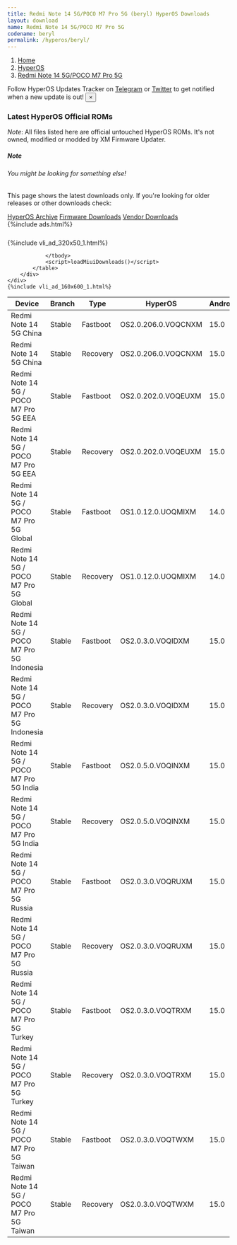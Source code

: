 ```yaml
---
title: Redmi Note 14 5G/POCO M7 Pro 5G (beryl) HyperOS Downloads
layout: download
name: Redmi Note 14 5G/POCO M7 Pro 5G
codename: beryl
permalink: /hyperos/beryl/
---
```

<nav aria-label="breadcrumb">
    <ol class="breadcrumb">
        <li class="breadcrumb-item"><a href="/">Home</a></li>
        <li class="breadcrumb-item"><a href="/hyperos/">HyperOS</a></li>
        <li class="breadcrumb-item active" aria-current="page"><a href="/hyperos/beryl/">Redmi Note 14 5G/POCO M7 Pro 5G</a></li>
    </ol>
</nav>
<div class="alert alert-primary alert-dismissible fade show" role="alert">
    Follow HyperOS Updates Tracker on <a href="https://t.me/MIUIUpdatesTracker" class="alert-link">Telegram</a>
     or <a href="https://twitter.com/MiFwUpdater" class="alert-link">Twitter</a> to get notified when a new update is out!
    <button type="button" class="close" data-dismiss="alert" aria-label="Close">
        <span aria-hidden="true">&times;</span>
    </button>
</div>

### Latest HyperOS Official ROMs
*Note*: All files listed here are official untouched HyperOS ROMs. It's not owned, modified or modded by XM Firmware Updater.
<div class="card">
  <div class="card-body">
    <h5 class="card-title">Note</h5>
    <h6 class="card-subtitle mb-2 text-muted">You might be looking for something else!</h6>
    <p class="card-text">This page shows the latest downloads only.
     If you're looking for older releases or other downloads check:</p>
    <a href="/archive/hyperos/beryl/" class="card-link">HyperOS Archive</a>
    <a href="/firmware/beryl/" class="card-link">Firmware Downloads</a>
    <a href="/vendor/beryl/" class="card-link">Vendor Downloads</a>
  </div>
</div>
{%include ads.html%}
<div class="row justify-content-center">
    <div class="col-10">
        <div class="table-responsive-md" style="margin-top: 25px;">
            {%include vli_ad_320x50_1.html%}
            <table id="miui" class="display dt-responsive nowrap compact table table-striped table-hover table-sm">
                <thead class="thead-dark">
                    <tr>
                        <th data-ref="device">Device</th>
                        <th data-ref="branch">Branch</th>
                        <th data-ref="type">Type</th>
                        <th data-ref="miui">HyperOS</th>
                        <th data-ref="android">Android</th>
                        <th data-ref="size">Size</th>
                        <th data-ref="size">Date</th>
                        <th data-ref="link">Link</th>
                    </tr>
                </thead>
                <tbody>
                <tr><td>Redmi Note 14 5G China</td><td>Stable</td><td>Fastboot</td><td>OS2.0.206.0.VOQCNXM</td><td>15.0</td><td>7.5 GB</td><td>2025-05-29</td><td><a href="/hyperos/beryl/stable/OS2.0.206.0.VOQCNXM/">Download</a></td></tr>
<tr><td>Redmi Note 14 5G China</td><td>Stable</td><td>Recovery</td><td>OS2.0.206.0.VOQCNXM</td><td>15.0</td><td>5.5 GB</td><td>2025-06-04</td><td><a href="/hyperos/beryl/stable/OS2.0.206.0.VOQCNXM/">Download</a></td></tr>
<tr><td>Redmi Note 14 5G / POCO M7 Pro 5G EEA</td><td>Stable</td><td>Fastboot</td><td>OS2.0.202.0.VOQEUXM</td><td>15.0</td><td>7.9 GB</td><td>2025-06-16</td><td><a href="/hyperos/beryl/stable/OS2.0.202.0.VOQEUXM/">Download</a></td></tr>
<tr><td>Redmi Note 14 5G / POCO M7 Pro 5G EEA</td><td>Stable</td><td>Recovery</td><td>OS2.0.202.0.VOQEUXM</td><td>15.0</td><td>5.2 GB</td><td>2025-06-24</td><td><a href="/hyperos/beryl/stable/OS2.0.202.0.VOQEUXM/">Download</a></td></tr>
<tr><td>Redmi Note 14 5G / POCO M7 Pro 5G Global</td><td>Stable</td><td>Fastboot</td><td>OS1.0.12.0.UOQMIXM</td><td>14.0</td><td>8.1 GB</td><td>2025-05-22</td><td><a href="/hyperos/beryl/stable/OS1.0.12.0.UOQMIXM/">Download</a></td></tr>
<tr><td>Redmi Note 14 5G / POCO M7 Pro 5G Global</td><td>Stable</td><td>Recovery</td><td>OS1.0.12.0.UOQMIXM</td><td>14.0</td><td>4.8 GB</td><td>2025-05-27</td><td><a href="/hyperos/beryl/stable/OS1.0.12.0.UOQMIXM/">Download</a></td></tr>
<tr><td>Redmi Note 14 5G / POCO M7 Pro 5G Indonesia</td><td>Stable</td><td>Fastboot</td><td>OS2.0.3.0.VOQIDXM</td><td>15.0</td><td>7.5 GB</td><td>2025-05-19</td><td><a href="/hyperos/beryl/stable/OS2.0.3.0.VOQIDXM/">Download</a></td></tr>
<tr><td>Redmi Note 14 5G / POCO M7 Pro 5G Indonesia</td><td>Stable</td><td>Recovery</td><td>OS2.0.3.0.VOQIDXM</td><td>15.0</td><td>5.0 GB</td><td>2025-06-11</td><td><a href="/hyperos/beryl/stable/OS2.0.3.0.VOQIDXM/">Download</a></td></tr>
<tr><td>Redmi Note 14 5G / POCO M7 Pro 5G India</td><td>Stable</td><td>Fastboot</td><td>OS2.0.5.0.VOQINXM</td><td>15.0</td><td>6.8 GB</td><td>2025-05-19</td><td><a href="/hyperos/beryl/stable/OS2.0.5.0.VOQINXM/">Download</a></td></tr>
<tr><td>Redmi Note 14 5G / POCO M7 Pro 5G India</td><td>Stable</td><td>Recovery</td><td>OS2.0.5.0.VOQINXM</td><td>15.0</td><td>4.8 GB</td><td>2025-06-09</td><td><a href="/hyperos/beryl/stable/OS2.0.5.0.VOQINXM/">Download</a></td></tr>
<tr><td>Redmi Note 14 5G / POCO M7 Pro 5G Russia</td><td>Stable</td><td>Fastboot</td><td>OS2.0.3.0.VOQRUXM</td><td>15.0</td><td>8.3 GB</td><td>2025-05-21</td><td><a href="/hyperos/beryl/stable/OS2.0.3.0.VOQRUXM/">Download</a></td></tr>
<tr><td>Redmi Note 14 5G / POCO M7 Pro 5G Russia</td><td>Stable</td><td>Recovery</td><td>OS2.0.3.0.VOQRUXM</td><td>15.0</td><td>4.9 GB</td><td>2025-06-16</td><td><a href="/hyperos/beryl/stable/OS2.0.3.0.VOQRUXM/">Download</a></td></tr>
<tr><td>Redmi Note 14 5G / POCO M7 Pro 5G Turkey</td><td>Stable</td><td>Fastboot</td><td>OS2.0.3.0.VOQTRXM</td><td>15.0</td><td>7.3 GB</td><td>2025-05-21</td><td><a href="/hyperos/beryl/stable/OS2.0.3.0.VOQTRXM/">Download</a></td></tr>
<tr><td>Redmi Note 14 5G / POCO M7 Pro 5G Turkey</td><td>Stable</td><td>Recovery</td><td>OS2.0.3.0.VOQTRXM</td><td>15.0</td><td>5.0 GB</td><td>2025-06-11</td><td><a href="/hyperos/beryl/stable/OS2.0.3.0.VOQTRXM/">Download</a></td></tr>
<tr><td>Redmi Note 14 5G / POCO M7 Pro 5G Taiwan</td><td>Stable</td><td>Fastboot</td><td>OS2.0.3.0.VOQTWXM</td><td>15.0</td><td>6.7 GB</td><td>2025-05-21</td><td><a href="/hyperos/beryl/stable/OS2.0.3.0.VOQTWXM/">Download</a></td></tr>
<tr><td>Redmi Note 14 5G / POCO M7 Pro 5G Taiwan</td><td>Stable</td><td>Recovery</td><td>OS2.0.3.0.VOQTWXM</td><td>15.0</td><td>4.9 GB</td><td>2025-06-11</td><td><a href="/hyperos/beryl/stable/OS2.0.3.0.VOQTWXM/">Download</a></td></tr>

                </tbody>
                <script>loadMiuiDownloads()</script>
            </table>
        </div>
    </div>
    {%include vli_ad_160x600_1.html%}
</div>
